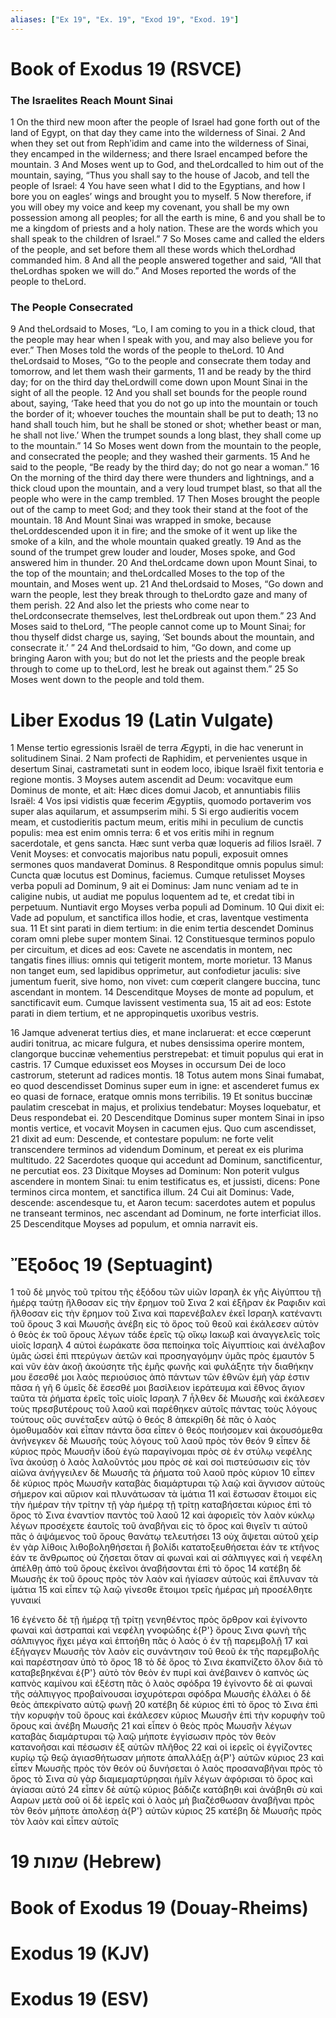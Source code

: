 ```yaml
---
aliases: ["Ex 19", "Ex. 19", "Exod 19", "Exod. 19"]
---
```



# Book of Exodus 19 (RSVCE)

### The Israelites Reach Mount Sinai
1 On the third new moon after the people of Israel had gone forth out of the land of Egypt, on that day they came into the wilderness of Sinai.
2 And when they set out from Rephʹidim and came into the wilderness of Sinai, they encamped in the wilderness; and there Israel encamped before the mountain.
3 And Moses went up to God, and theLordcalled to him out of the mountain, saying, “Thus you shall say to the house of Jacob, and tell the people of Israel:
4 You have seen what I did to the Egyptians, and how I bore you on eagles’ wings and brought you to myself.
5 Now therefore, if you will obey my voice and keep my covenant, you shall be my own possession among all peoples; for all the earth is mine,
6 and you shall be to me a kingdom of priests and a holy nation. These are the words which you shall speak to the children of Israel.”
7 So Moses came and called the elders of the people, and set before them all these words which theLordhad commanded him.
8 And all the people answered together and said, “All that theLordhas spoken we will do.” And Moses reported the words of the people to theLord.
### The People Consecrated
9 And theLordsaid to Moses, “Lo, I am coming to you in a thick cloud, that the people may hear when I speak with you, and may also believe you for ever.” Then Moses told the words of the people to theLord.
10 And theLordsaid to Moses, “Go to the people and consecrate them today and tomorrow, and let them wash their garments,
11 and be ready by the third day; for on the third day theLordwill come down upon Mount Sinai in the sight of all the people.
12 And you shall set bounds for the people round about, saying, ‘Take heed that you do not go up into the mountain or touch the border of it; whoever touches the mountain shall be put to death;
13 no hand shall touch him, but he shall be stoned or shot; whether beast or man, he shall not live.’ When the trumpet sounds a long blast, they shall come up to the mountain.”
14 So Moses went down from the mountain to the people, and consecrated the people; and they washed their garments.
15 And he said to the people, “Be ready by the third day; do not go near a woman.”
16 On the morning of the third day there were thunders and lightnings, and a thick cloud upon the mountain, and a very loud trumpet blast, so that all the people who were in the camp trembled.
17 Then Moses brought the people out of the camp to meet God; and they took their stand at the foot of the mountain.
18 And Mount Sinai was wrapped in smoke, because theLorddescended upon it in fire; and the smoke of it went up like the smoke of a kiln, and the whole mountain quaked greatly.
19 And as the sound of the trumpet grew louder and louder, Moses spoke, and God answered him in thunder.
20 And theLordcame down upon Mount Sinai, to the top of the mountain; and theLordcalled Moses to the top of the mountain, and Moses went up.
21 And theLordsaid to Moses, “Go down and warn the people, lest they break through to theLordto gaze and many of them perish.
22 And also let the priests who come near to theLordconsecrate themselves, lest theLordbreak out upon them.”
23 And Moses said to theLord, “The people cannot come up to Mount Sinai; for thou thyself didst charge us, saying, ‘Set bounds about the mountain, and consecrate it.’ ”
24 And theLordsaid to him, “Go down, and come up bringing Aaron with you; but do not let the priests and the people break through to come up to theLord, lest he break out against them.”
25 So Moses went down to the people and told them.


# Liber Exodus 19 (Latin Vulgate)

1 Mense tertio egressionis Israël de terra Ægypti, in die hac venerunt in solitudinem Sinai.
2 Nam profecti de Raphidim, et pervenientes usque in desertum Sinai, castrametati sunt in eodem loco, ibique Israël fixit tentoria e regione montis.
3 Moyses autem ascendit ad Deum: vocavitque eum Dominus de monte, et ait: Hæc dices domui Jacob, et annuntiabis filiis Israël:
4 Vos ipsi vidistis quæ fecerim Ægyptiis, quomodo portaverim vos super alas aquilarum, et assumpserim mihi.
5 Si ergo audieritis vocem meam, et custodieritis pactum meum, eritis mihi in peculium de cunctis populis: mea est enim omnis terra:
6 et vos eritis mihi in regnum sacerdotale, et gens sancta. Hæc sunt verba quæ loqueris ad filios Israël.
7 Venit Moyses: et convocatis majoribus natu populi, exposuit omnes sermones quos mandaverat Dominus.
8 Responditque omnis populus simul: Cuncta quæ locutus est Dominus, faciemus. Cumque retulisset Moyses verba populi ad Dominum,
9 ait ei Dominus: Jam nunc veniam ad te in caligine nubis, ut audiat me populus loquentem ad te, et credat tibi in perpetuum. Nuntiavit ergo Moyses verba populi ad Dominum.
10 Qui dixit ei: Vade ad populum, et sanctifica illos hodie, et cras, laventque vestimenta sua.
11 Et sint parati in diem tertium: in die enim tertia descendet Dominus coram omni plebe super montem Sinai.
12 Constituesque terminos populo per circuitum, et dices ad eos: Cavete ne ascendatis in montem, nec tangatis fines illius: omnis qui tetigerit montem, morte morietur.
13 Manus non tanget eum, sed lapidibus opprimetur, aut confodietur jaculis: sive jumentum fuerit, sive homo, non vivet: cum cœperit clangere buccina, tunc ascendant in montem.
14 Descenditque Moyses de monte ad populum, et sanctificavit eum. Cumque lavissent vestimenta sua,
15 ait ad eos: Estote parati in diem tertium, et ne appropinquetis uxoribus vestris.

16 Jamque advenerat tertius dies, et mane inclaruerat: et ecce cœperunt audiri tonitrua, ac micare fulgura, et nubes densissima operire montem, clangorque buccinæ vehementius perstrepebat: et timuit populus qui erat in castris.
17 Cumque eduxisset eos Moyses in occursum Dei de loco castrorum, steterunt ad radices montis.
18 Totus autem mons Sinai fumabat, eo quod descendisset Dominus super eum in igne: et ascenderet fumus ex eo quasi de fornace, eratque omnis mons terribilis.
19 Et sonitus buccinæ paulatim crescebat in majus, et prolixius tendebatur: Moyses loquebatur, et Deus respondebat ei.
20 Descenditque Dominus super montem Sinai in ipso montis vertice, et vocavit Moysen in cacumen ejus. Quo cum ascendisset,
21 dixit ad eum: Descende, et contestare populum: ne forte velit transcendere terminos ad videndum Dominum, et pereat ex eis plurima multitudo.
22 Sacerdotes quoque qui accedunt ad Dominum, sanctificentur, ne percutiat eos.
23 Dixitque Moyses ad Dominum: Non poterit vulgus ascendere in montem Sinai: tu enim testificatus es, et jussisti, dicens: Pone terminos circa montem, et sanctifica illum.
24 Cui ait Dominus: Vade, descende: ascendesque tu, et Aaron tecum: sacerdotes autem et populus ne transeant terminos, nec ascendant ad Dominum, ne forte interficiat illos.
25 Descenditque Moyses ad populum, et omnia narravit eis.


# Ἔξοδος 19 (Septuagint)

1 τοῦ δὲ μηνὸς τοῦ τρίτου τῆς ἐξόδου τῶν υἱῶν Ισραηλ ἐκ γῆς Αἰγύπτου τῇ ἡμέρᾳ ταύτῃ ἤλθοσαν εἰς τὴν ἔρημον τοῦ Σινα
2 καὶ ἐξῆραν ἐκ Ραφιδιν καὶ ἤλθοσαν εἰς τὴν ἔρημον τοῦ Σινα καὶ παρενέβαλεν ἐκεῖ Ισραηλ κατέναντι τοῦ ὄρους
3 καὶ Μωυσῆς ἀνέβη εἰς τὸ ὄρος τοῦ θεοῦ καὶ ἐκάλεσεν αὐτὸν ὁ θεὸς ἐκ τοῦ ὄρους λέγων τάδε ἐρεῖς τῷ οἴκῳ Ιακωβ καὶ ἀναγγελεῖς τοῖς υἱοῖς Ισραηλ
4 αὐτοὶ ἑωράκατε ὅσα πεποίηκα τοῖς Αἰγυπτίοις καὶ ἀνέλαβον ὑμᾶς ὡσεὶ ἐπὶ πτερύγων ἀετῶν καὶ προσηγαγόμην ὑμᾶς πρὸς ἐμαυτόν
5 καὶ νῦν ἐὰν ἀκοῇ ἀκούσητε τῆς ἐμῆς φωνῆς καὶ φυλάξητε τὴν διαθήκην μου ἔσεσθέ μοι λαὸς περιούσιος ἀπὸ πάντων τῶν ἐθνῶν ἐμὴ γάρ ἐστιν πᾶσα ἡ γῆ
6 ὑμεῖς δὲ ἔσεσθέ μοι βασίλειον ἱεράτευμα καὶ ἔθνος ἅγιον ταῦτα τὰ ῥήματα ἐρεῖς τοῖς υἱοῖς Ισραηλ
7 ἦλθεν δὲ Μωυσῆς καὶ ἐκάλεσεν τοὺς πρεσβυτέρους τοῦ λαοῦ καὶ παρέθηκεν αὐτοῖς πάντας τοὺς λόγους τούτους οὓς συνέταξεν αὐτῷ ὁ θεός
8 ἀπεκρίθη δὲ πᾶς ὁ λαὸς ὁμοθυμαδὸν καὶ εἶπαν πάντα ὅσα εἶπεν ὁ θεός ποιήσομεν καὶ ἀκουσόμεθα ἀνήνεγκεν δὲ Μωυσῆς τοὺς λόγους τοῦ λαοῦ πρὸς τὸν θεόν
9 εἶπεν δὲ κύριος πρὸς Μωυσῆν ἰδοὺ ἐγὼ παραγίνομαι πρὸς σὲ ἐν στύλῳ νεφέλης ἵνα ἀκούσῃ ὁ λαὸς λαλοῦντός μου πρὸς σὲ καὶ σοὶ πιστεύσωσιν εἰς τὸν αἰῶνα ἀνήγγειλεν δὲ Μωυσῆς τὰ ῥήματα τοῦ λαοῦ πρὸς κύριον
10 εἶπεν δὲ κύριος πρὸς Μωυσῆν καταβὰς διαμάρτυραι τῷ λαῷ καὶ ἅγνισον αὐτοὺς σήμερον καὶ αὔριον καὶ πλυνάτωσαν τὰ ἱμάτια
11 καὶ ἔστωσαν ἕτοιμοι εἰς τὴν ἡμέραν τὴν τρίτην τῇ γὰρ ἡμέρᾳ τῇ τρίτῃ καταβήσεται κύριος ἐπὶ τὸ ὄρος τὸ Σινα ἐναντίον παντὸς τοῦ λαοῦ
12 καὶ ἀφοριεῖς τὸν λαὸν κύκλῳ λέγων προσέχετε ἑαυτοῖς τοῦ ἀναβῆναι εἰς τὸ ὄρος καὶ θιγεῖν τι αὐτοῦ πᾶς ὁ ἁψάμενος τοῦ ὄρους θανάτῳ τελευτήσει
13 οὐχ ἅψεται αὐτοῦ χείρ ἐν γὰρ λίθοις λιθοβοληθήσεται ἢ βολίδι κατατοξευθήσεται ἐάν τε κτῆνος ἐάν τε ἄνθρωπος οὐ ζήσεται ὅταν αἱ φωναὶ καὶ αἱ σάλπιγγες καὶ ἡ νεφέλη ἀπέλθῃ ἀπὸ τοῦ ὄρους ἐκεῖνοι ἀναβήσονται ἐπὶ τὸ ὄρος
14 κατέβη δὲ Μωυσῆς ἐκ τοῦ ὄρους πρὸς τὸν λαὸν καὶ ἡγίασεν αὐτούς καὶ ἔπλυναν τὰ ἱμάτια
15 καὶ εἶπεν τῷ λαῷ γίνεσθε ἕτοιμοι τρεῖς ἡμέρας μὴ προσέλθητε γυναικί

16 ἐγένετο δὲ τῇ ἡμέρᾳ τῇ τρίτῃ γενηθέντος πρὸς ὄρθρον καὶ ἐγίνοντο φωναὶ καὶ ἀστραπαὶ καὶ νεφέλη γνοφώδης ἐ{P'} ὄρους Σινα φωνὴ τῆς σάλπιγγος ἤχει μέγα καὶ ἐπτοήθη πᾶς ὁ λαὸς ὁ ἐν τῇ παρεμβολῇ
17 καὶ ἐξήγαγεν Μωυσῆς τὸν λαὸν εἰς συνάντησιν τοῦ θεοῦ ἐκ τῆς παρεμβολῆς καὶ παρέστησαν ὑπὸ τὸ ὄρος
18 τὸ δὲ ὄρος τὸ Σινα ἐκαπνίζετο ὅλον διὰ τὸ καταβεβηκέναι ἐ{P'} αὐτὸ τὸν θεὸν ἐν πυρί καὶ ἀνέβαινεν ὁ καπνὸς ὡς καπνὸς καμίνου καὶ ἐξέστη πᾶς ὁ λαὸς σφόδρα
19 ἐγίνοντο δὲ αἱ φωναὶ τῆς σάλπιγγος προβαίνουσαι ἰσχυρότεραι σφόδρα Μωυσῆς ἐλάλει ὁ δὲ θεὸς ἀπεκρίνατο αὐτῷ φωνῇ
20 κατέβη δὲ κύριος ἐπὶ τὸ ὄρος τὸ Σινα ἐπὶ τὴν κορυφὴν τοῦ ὄρους καὶ ἐκάλεσεν κύριος Μωυσῆν ἐπὶ τὴν κορυφὴν τοῦ ὄρους καὶ ἀνέβη Μωυσῆς
21 καὶ εἶπεν ὁ θεὸς πρὸς Μωυσῆν λέγων καταβὰς διαμάρτυραι τῷ λαῷ μήποτε ἐγγίσωσιν πρὸς τὸν θεὸν κατανοῆσαι καὶ πέσωσιν ἐξ αὐτῶν πλῆθος
22 καὶ οἱ ἱερεῖς οἱ ἐγγίζοντες κυρίῳ τῷ θεῷ ἁγιασθήτωσαν μήποτε ἀπαλλάξῃ ἀ{P'} αὐτῶν κύριος
23 καὶ εἶπεν Μωυσῆς πρὸς τὸν θεόν οὐ δυνήσεται ὁ λαὸς προσαναβῆναι πρὸς τὸ ὄρος τὸ Σινα σὺ γὰρ διαμεμαρτύρησαι ἡμῖν λέγων ἀφόρισαι τὸ ὄρος καὶ ἁγίασαι αὐτό
24 εἶπεν δὲ αὐτῷ κύριος βάδιζε κατάβηθι καὶ ἀνάβηθι σὺ καὶ Ααρων μετὰ σοῦ οἱ δὲ ἱερεῖς καὶ ὁ λαὸς μὴ βιαζέσθωσαν ἀναβῆναι πρὸς τὸν θεόν μήποτε ἀπολέσῃ ἀ{P'} αὐτῶν κύριος
25 κατέβη δὲ Μωυσῆς πρὸς τὸν λαὸν καὶ εἶπεν αὐτοῖς


# 19 שמות (Hebrew)


# Book of Exodus 19 (Douay-Rheims)


# Exodus 19 (KJV)


# Exodus 19 (ESV)

